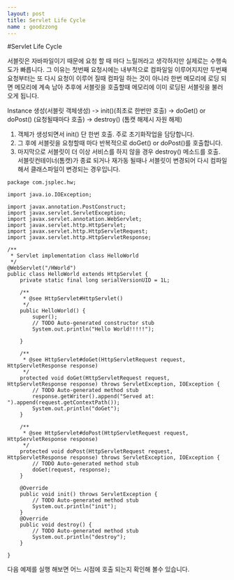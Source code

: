 ```yaml
---
layout: post
title: Servlet Life Cycle
name : goodzzong
---
```

#Servlet Life Cycle

서블릿은 자바파일이기 때문에 요청 할 때 마다 느릴꺼라고 생각하지만 실제로는 수행속도가 빠릅니다.
그 이유는 첫번째 요청시에는 내부적으로 컴파일일 이루어지지만 두번째 요청부터는 또 다시 요청이 이루어 질때
컴파일 하는 것이 아니라 한번 메모리에 로딩 되면 메모리에 계속 남아 추후에 서블릿을 호출할때 메모리에 이미 로딩된 서블릿을
불러오게 됩니다.


Instance 생성(서블릿 객체생성) -> init()(최초로 한번만 호출) -> doGet() or doPost() (요청될때마다 호출) ->
destroy() (톰캣 해제시 자원 해제)

1. 객체가 생성되면서 init() 단 한번 호출. 주로 초기화작업을 담당합니다.
2. 그 후에 서블릿을 요청할때 마다 반복적으로 doGet() or doPost()를 호출합니다.
3. 마지막으로 서블릿이 더 이상 서비스를 하지 않을 경우 destroy() 메소드를 호출. 
서블릿컨테이너(톰캣)가 종료 되거나 재가동 될때나 서블릿이 변경되어 다시 컴파일해서 클래스파일이 변경되는 경우입니다.


~~~
package com.jsplec.hw;

import java.io.IOException;

import javax.annotation.PostConstruct;
import javax.servlet.ServletException;
import javax.servlet.annotation.WebServlet;
import javax.servlet.http.HttpServlet;
import javax.servlet.http.HttpServletRequest;
import javax.servlet.http.HttpServletResponse;

/**
 * Servlet implementation class HelloWorld
 */
@WebServlet("/HWorld")
public class HelloWorld extends HttpServlet {
	private static final long serialVersionUID = 1L;
    		
    /**
     * @see HttpServlet#HttpServlet()
     */
    public HelloWorld() {
        super();
        // TODO Auto-generated constructor stub
        System.out.println("Hello World!!!!!");
        
    }
    
	/**
	 * @see HttpServlet#doGet(HttpServletRequest request, HttpServletResponse response)
	 */
	protected void doGet(HttpServletRequest request, HttpServletResponse response) throws ServletException, IOException {
		// TODO Auto-generated method stub
		response.getWriter().append("Served at: ").append(request.getContextPath());
		System.out.println("doGet");
	}

	/**
	 * @see HttpServlet#doPost(HttpServletRequest request, HttpServletResponse response)
	 */
	protected void doPost(HttpServletRequest request, HttpServletResponse response) throws ServletException, IOException {
		// TODO Auto-generated method stub
		doGet(request, response);
	}
	
	@Override
	public void init() throws ServletException {
		// TODO Auto-generated method stub
		System.out.println("init");
	}
	@Override
	public void destroy() {
		// TODO Auto-generated method stub
		System.out.println("destroy");
	}
	
}
~~~

다음 예제를 실행 해보면 어느 시점에 호출 되는지 확인해 볼수 있습니다.
